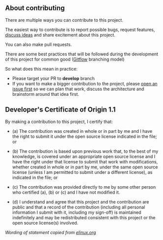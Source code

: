 ## About contributing

There are multiple ways you can contribute to this project.

The easiest way to contribute is to report possible bugs, request features, [discuss ideas](https://github.com/ReactiveX/RxSwift/issues) and share excitement about this project.

You can also make pull requests.

There are some best practices that will be followed during the development of this project for common good ([Gitflow](http://nvie.com/posts/a-successful-git-branching-model/) branching model)

So what does this mean in practice:

* Please target your PR to **develop** branch
* If you want to make a bigger contribution to the project, please [open an issue first](https://github.com/ReactiveX/RxSwift/issues/new) so we can plan that work, discuss the architecture and brainstorm around that idea first.

## Developer's Certificate of Origin 1.1

By making a contribution to this project, I certify that:

- (a) The contribution was created in whole or in part by me and I
      have the right to submit it under the open source license
      indicated in the file; or

- (b) The contribution is based upon previous work that, to the best
      of my knowledge, is covered under an appropriate open source
      license and I have the right under that license to submit that
      work with modifications, whether created in whole or in part
      by me, under the same open source license (unless I am
      permitted to submit under a different license), as indicated
      in the file; or

- (c) The contribution was provided directly to me by some other
      person who certified (a), (b) or (c) and I have not modified
      it.

- (d) I understand and agree that this project and the contribution
      are public and that a record of the contribution (including all
      personal information I submit with it, including my sign-off) is
      maintained indefinitely and may be redistributed consistent with
      this project or the open source license(s) involved.

*Wording of statement copied from [elinux.org](http://elinux.org/Developer_Certificate_Of_Origin)*
